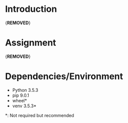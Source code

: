 # Introduction

{**REMOVED**}

# Assignment

{**REMOVED**}

# Dependencies/Environment

* Python 3.5.3
* pip 9.0.1
* wheel*
* venv 3.5.3*


\*: Not required but recommended
